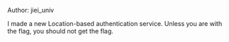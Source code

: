Author: jiei_univ

I made a new Location-based authentication service. Unless you are with the flag, you should not get the flag.
